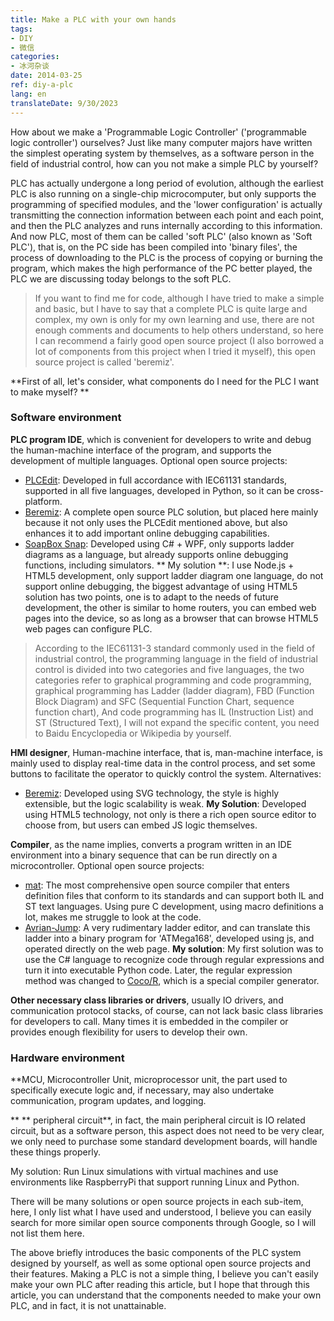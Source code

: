 ```yaml
---
title: Make a PLC with your own hands
tags:
- DIY
- 微信
categories:
- 冰河杂谈
date: 2014-03-25
ref: diy-a-plc
lang: en
translateDate: 9/30/2023
---
```

How about we make a 'Programmable Logic Controller' ('programmable logic controller') ourselves? Just like many computer majors have written the simplest operating system by themselves, as a software person in the field of industrial control, how can you not make a simple PLC by yourself?

PLC has actually undergone a long period of evolution, although the earliest PLC is also running on a single-chip microcomputer, but only supports the programming of specified modules, and the 'lower configuration' is actually transmitting the connection information between each point and each point, and then the PLC analyzes and runs internally according to this information. And now PLC, most of them can be called 'soft PLC' (also known as 'Soft PLC'), that is, on the PC side has been compiled into 'binary files', the process of downloading to the PLC is the process of copying or burning the program, which makes the high performance of the PC better played, the PLC we are discussing today belongs to the soft PLC.

> If you want to find me for code, although I have tried to make a simple and basic, but I have to say that a complete PLC is quite large and complex, my own is only for my own learning and use, there are not enough comments and documents to help others understand, so here I can recommend a fairly good open source project (I also borrowed a lot of components from this project when I tried it myself), this open source project is called 'beremiz'.

**First of all, let's consider, what components do I need for the PLC I want to make myself? **

### Software environment
**PLC program IDE**, which is convenient for developers to write and debug the human-machine interface of the program, and supports the development of multiple languages. Optional open source projects:
  * [PLCEdit]: Developed in full accordance with IEC61131 standards, supported in all five languages, developed in Python, so it can be cross-platform.
  * [Beremiz]: A complete open source PLC solution, but placed here mainly because it not only uses the PLCEdit mentioned above, but also enhances it to add important online debugging capabilities.
  * [SoapBox Snap][soapbox]: Developed using C# + WPF, only supports ladder diagrams as a language, but already supports online debugging functions, including simulators.
  ** My solution **: I use Node.js + HTML5 development, only support ladder diagram one language, do not support online debugging, the biggest advantage of using HTML5 solution has two points, one is to adapt to the needs of future development, the other is similar to home routers, you can embed web pages into the device, so as long as a browser that can browse HTML5 web pages can configure PLC.

> According to the IEC61131-3 standard commonly used in the field of industrial control, the programming language in the field of industrial control is divided into two categories and five languages, the two categories refer to graphical programming and code programming, graphical programming has Ladder (ladder diagram), FBD (Function Block Diagram) and SFC (Sequential Function Chart, sequence function chart), And code programming has IL (Instruction List) and ST (Structured Text), I will not expand the specific content, you need to Baidu Encyclopedia or Wikipedia by yourself.

**HMI designer**, Human-machine interface, that is, man-machine interface, is mainly used to display real-time data in the control process, and set some buttons to facilitate the operator to quickly control the system. Alternatives:
  * [Beremiz]: Developed using SVG technology, the style is highly extensible, but the logic scalability is weak.
  **My Solution**: Developed using HTML5 technology, not only is there a rich open source editor to choose from, but users can embed JS logic themselves.

**Compiler**, as the name implies, converts a program written in an IDE environment into a binary sequence that can be run directly on a microcontroller. Optional open source projects:
  * [mat]: The most comprehensive open source compiler that enters definition files that conform to its standards and can support both IL and ST text languages. Using pure C development, using macro definitions a lot, makes me struggle to look at the code.
  * [Avrian-Jump][avrian]: A very rudimentary ladder editor, and can translate this ladder into a binary program for 'ATMega168', developed using js, and operated directly on the web page.
  **My solution**: My first solution was to use the C# language to recognize code through regular expressions and turn it into executable Python code. Later, the regular expression method was changed to [Coco/R][cocor], which is a special compiler generator.

**Other necessary class libraries or drivers**, usually IO drivers, and communication protocol stacks, of course, can not lack basic class libraries for developers to call. Many times it is embedded in the compiler or provides enough flexibility for users to develop their own.

### Hardware environment

**MCU, Microcontroller Unit, microprocessor unit, the part used to specifically execute logic and, if necessary, may also undertake communication, program updates, and logging.

** ** peripheral circuit**, in fact, the main peripheral circuit is IO related circuit, but as a software person, this aspect does not need to be very clear, we only need to purchase some standard development boards, will handle these things properly.

My solution: Run Linux simulations with virtual machines and use environments like RaspberryPi that support running Linux and Python.

There will be many solutions or open source projects in each sub-item, here, I only list what I have used and understood, I believe you can easily search for more similar open source components through Google, so I will not list them here.

The above briefly introduces the basic components of the PLC system designed by yourself, as well as some optional open source projects and their features. Making a PLC is not a simple thing, I believe you can't easily make your own PLC after reading this article, but I hope that through this article, you can understand that the components needed to make your own PLC, and in fact, it is not unattainable.

[soapbox]: http://soapboxautomation.com/products/soapbox-snap/
[plcedit]: http://www.plcedit.org/
[mat]: http://mat.sourceforge.net/
[beremiz]: http://www.beremiz.org/
[cocor]: http://www.ssw.uni-linz.ac.at/Coco/
[avrian]: https://github.com/tadpol/Avrian-Jump
